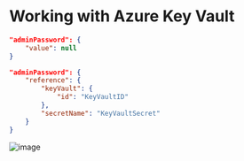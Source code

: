 # Working with Azure Key Vault

```json
"adminPassword": {
    "value": null
}
```

```json
"adminPassword": {
    "reference": {
        "keyVault": {
            "id": "KeyVaultID"
        },
        "secretName": "KeyVaultSecret"
    }
}
```

![image](https://user-images.githubusercontent.com/35857179/79451474-3500bd00-8019-11ea-8ae1-4d391288059b.png)
